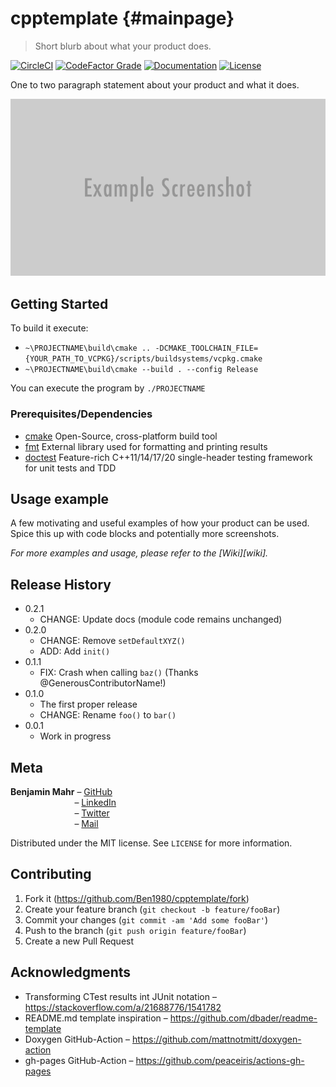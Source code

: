 # cpptemplate {#mainpage}
> Short blurb about what your product does.

[![CircleCI][circleci-badge]][circleci-url]
[![CodeFactor Grade][codefactor-badge]][codefactor-url]
[![Documentation][documentation-badge]][documentation-url]
[![License][license-badge]][license-url]

One to two paragraph statement about your product and what it does.

![](images/header.png)

## Getting Started

To build it execute:
- `~\PROJECTNAME\build\cmake .. -DCMAKE_TOOLCHAIN_FILE={YOUR_PATH_TO_VCPKG}/scripts/buildsystems/vcpkg.cmake`
- `~\PROJECTNAME\build\cmake --build . --config Release`

You can execute the program by `./PROJECTNAME`

### Prerequisites/Dependencies

- [cmake][cmake-url] Open-Source, cross-platform build tool
- [fmt][fmt-url] External library used for formatting and printing results
- [doctest][doctest-url] Feature-rich C++11/14/17/20 single-header testing framework for unit tests and TDD

## Usage example

A few motivating and useful examples of how your product can be used. Spice this up with code blocks and potentially more screenshots.

_For more examples and usage, please refer to the [Wiki][wiki]._

## Release History

* 0.2.1
    * CHANGE: Update docs (module code remains unchanged)
* 0.2.0
    * CHANGE: Remove `setDefaultXYZ()`
    * ADD: Add `init()`
* 0.1.1
    * FIX: Crash when calling `baz()` (Thanks @GenerousContributorName!)
* 0.1.0
    * The first proper release
    * CHANGE: Rename `foo()` to `bar()`
* 0.0.1
    * Work in progress

## Meta

**Benjamin Mahr** – [GitHub][rep-url]  
&nbsp;&nbsp;&nbsp;&nbsp;&nbsp;&nbsp;&nbsp;&nbsp;&nbsp;&nbsp;&nbsp;&nbsp;&nbsp;&nbsp;&nbsp;&nbsp;&nbsp;&nbsp;&nbsp;&nbsp;&nbsp;&nbsp;&nbsp;&nbsp;&nbsp;&nbsp;– [LinkedIn][linkedin-url]  
&nbsp;&nbsp;&nbsp;&nbsp;&nbsp;&nbsp;&nbsp;&nbsp;&nbsp;&nbsp;&nbsp;&nbsp;&nbsp;&nbsp;&nbsp;&nbsp;&nbsp;&nbsp;&nbsp;&nbsp;&nbsp;&nbsp;&nbsp;&nbsp;&nbsp;&nbsp;– [Twitter][twitter-url]  
&nbsp;&nbsp;&nbsp;&nbsp;&nbsp;&nbsp;&nbsp;&nbsp;&nbsp;&nbsp;&nbsp;&nbsp;&nbsp;&nbsp;&nbsp;&nbsp;&nbsp;&nbsp;&nbsp;&nbsp;&nbsp;&nbsp;&nbsp;&nbsp;&nbsp;&nbsp;– [Mail][mail]

Distributed under the MIT license. See ``LICENSE`` for more information.

## Contributing

1. Fork it (<https://github.com/Ben1980/cpptemplate/fork>)
2. Create your feature branch (`git checkout -b feature/fooBar`)
3. Commit your changes (`git commit -am 'Add some fooBar'`)
4. Push to the branch (`git push origin feature/fooBar`)
5. Create a new Pull Request

## Acknowledgments

- Transforming CTest results int JUnit notation – https://stackoverflow.com/a/21688776/1541782
- README.md template inspiration – https://github.com/dbader/readme-template
- Doxygen GitHub-Action – https://github.com/mattnotmitt/doxygen-action
- gh-pages GitHub-Action – https://github.com/peaceiris/actions-gh-pages

[circleci-url]: (https://circleci.com/gh/Ben1980/cpptemplate)
[codefactor-url]: (https://www.codefactor.io/repository/github/ben1980/cpptemplate)
[documentation-url]: (https://ben1980.github.io/cpptemplate/)
[license-url]: (https://github.com/Ben1980/cpptemplate/blob/master/LICENSE)
[circleci-badge]: (https://img.shields.io/circleci/build/gh/Ben1980/cpptemplate)
[codefactor-badge]: (https://img.shields.io/codefactor/grade/github/ben1980/cpptemplate)
[documentation-badge]: (https://img.shields.io/github/workflow/status/Ben1980/cpptemplate/Documentation?label=Documentation)
[license-badge]: (https://img.shields.io/github/license/Ben1980/cpptemplate)
[cmake-url]: (https://cmake.org/)
[fmt-url]: (https://fmt.dev/latest/index.html)
[doctest-url]: (https://github.com/onqtam/doctest)
[rep-url]: (https://github.com/Ben1980)
[linkedin-url]: (https://www.linkedin.com/in/benjamin-mahr-728a1639/)
[twitter-url]: (https://twitter.com/BenMahr)
[mail]: (ben.amhr@gmail.com)

